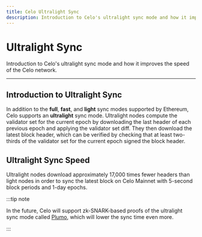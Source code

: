 ```yaml
---
title: Celo Ultralight Sync
description: Introduction to Celo's ultralight sync mode and how it improves the speed of the Celo network.
---
```


# Ultralight Sync

Introduction to Celo's ultralight sync mode and how it improves the speed of the Celo network.

---

## Introduction to Ultralight Sync

In addition to the **full**, **fast**, and **light** sync modes supported by Ethereum, Celo supports an **ultralight** sync mode. Ultralight nodes compute the validator set for the current epoch by downloading the last header of each previous epoch and applying the validator set diff. They then download the latest block header, which can be verified by checking that at least two-thirds of the validator set for the current epoch signed the block header.

## Ultralight Sync Speed

Ultralight nodes download approximately 17,000 times fewer headers than light nodes in order to sync the latest block on Celo Mainnet with 5-second block periods and 1-day epochs.

:::tip note

In the future, Celo will support zk-SNARK-based proofs of the ultralight sync mode called [Plumo](/protocol/plumo), which will lower the sync time even more.

:::
